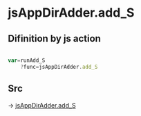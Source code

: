# jsAppDirAdder.add_S

## Difinition by js action

```js.js

var=runAdd_S
	?func=jsAppDirAdder.add_S

```

## Src

-> [jsAppDirAdder.add_S](https://github.com/puutaro/CommandClick/blob/master/app/src/main/java/com/puutaro/commandclick/fragment_lib/terminal_fragment/js_interface/system/JsAppDirAdder.kt#L40)


